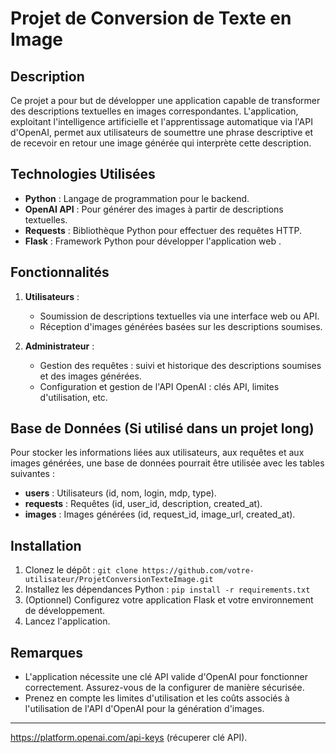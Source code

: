 # Projet de Conversion de Texte en Image

## Description
Ce projet a pour but de développer une application capable de transformer des descriptions textuelles en images correspondantes. L'application, exploitant l'intelligence artificielle et l'apprentissage automatique via l'API d'OpenAI, permet aux utilisateurs de soumettre une phrase descriptive et de recevoir en retour une image générée qui interprète cette description.

## Technologies Utilisées
- **Python** : Langage de programmation pour le backend.
- **OpenAI API** : Pour générer des images à partir de descriptions textuelles.
- **Requests** : Bibliothèque Python pour effectuer des requêtes HTTP.
- **Flask** : Framework Python pour développer l'application web .

## Fonctionnalités
1. **Utilisateurs** :
   - Soumission de descriptions textuelles via une interface web ou API.
   - Réception d'images générées basées sur les descriptions soumises.

2. **Administrateur** :
   - Gestion des requêtes : suivi et historique des descriptions soumises et des images générées.
   - Configuration et gestion de l'API OpenAI : clés API, limites d'utilisation, etc.

## Base de Données (Si utilisé dans un projet long)
Pour stocker les informations liées aux utilisateurs, aux requêtes et aux images générées, une base de données pourrait être utilisée avec les tables suivantes :
- **users** : Utilisateurs (id, nom, login, mdp, type).
- **requests** : Requêtes (id, user_id, description, created_at).
- **images** : Images générées (id, request_id, image_url, created_at).

## Installation
1. Clonez le dépôt : `git clone https://github.com/votre-utilisateur/ProjetConversionTexteImage.git`
2. Installez les dépendances Python : `pip install -r requirements.txt`
3. (Optionnel) Configurez votre application Flask et votre environnement de développement.
4. Lancez l'application.

## Remarques
- L'application nécessite une clé API valide d'OpenAI pour fonctionner correctement. Assurez-vous de la configurer de manière sécurisée.
- Prenez en compte les limites d'utilisation et les coûts associés à l'utilisation de l'API d'OpenAI pour la génération d'images.

--------
https://platform.openai.com/api-keys (récuperer clé API).
